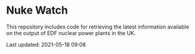 # Nuke Watch

This repository includes code for retrieving the latest information available on the output of EDF nuclear power plants in the UK.

Last updated: 2021-05-18 09:08